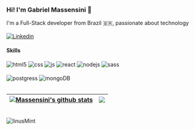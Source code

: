 ### Hi! I'm Gabriel Massensini 👊
 I'm a Full-Stack developer from Brazil 🇧🇷, passionate about technology
 <br>
 <br>
 [![Linkedin](https://img.shields.io/badge/LinkedIn-0077B5?style=for-the-badge&logo=linkedin&logoColor=white)](https://www.linkedin.com/in/massensini/)

#### Skills
<div style="display: inline_block">
  <img align="center" alt="html5" src="https://img.shields.io/badge/HTML5-E34F26?style=for-the-badge&logo=html5&logoColor=white" />
  <img align="center" alt="css" src="https://img.shields.io/badge/CSS3-1572B6?style=for-the-badge&logo=css3&logoColor=white" />
  <img align="center" alt="js" src="https://img.shields.io/badge/JavaScript-F7DF1E?style=for-the-badge&logo=javascript&logoColor=black" />
  <img align="center" alt="react" src="https://img.shields.io/badge/React-20232A?style=for-the-badge&logo=react&logoColor=61DAFB" />
  <img align="center" alt="nodejs" src="https://img.shields.io/badge/Node.js-43853D?style=for-the-badge&logo=node.js&logoColor=white" />
  <img align="center" alt="sass" src="https://img.shields.io/badge/Sass-CC6699?style=for-the-badge&logo=sass&logoColor=white" />
  <br>
  <br>
  <img align="center" alt="postgress" src="https://img.shields.io/badge/PostgreSQL-316192?style=for-the-badge&logo=postgresql&logoColor=white" />
  <img align="center" alt="mongoDB" src="https://img.shields.io/badge/MongoDB-4EA94B?style=for-the-badge&logo=mongodb&logoColor=white" />   
</div><br/>

| <a href="https://github.com/massensini/github-readme-stats"><img align="center" src="https://github-readme-stats.vercel.app/api?username=massensini&show_icons=true&include_all_commits=true&theme=tokyonight&hide_border=true" alt="Massensini's github stats" /></a> | <a href="https://github.com/massensini/github-readme-stats"><img align="center" src="https://github-readme-stats.vercel.app/api/top-langs/?username=massensini&layout=compact&theme=tokyonight&hide_border=true" /></a> |
| ------------- | ------------- |

<br>

<img align="center" alt="linusMint" src="https://img.shields.io/badge/Linux_Mint-87CF3E?style=for-the-badge&logo=linux-mint&logoColor=white" />   
